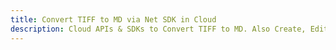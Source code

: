 ---title: Convert TIFF to MD via Net SDK in Clouddescription: Cloud APIs & SDKs to Convert TIFF to MD. Also Create, Edit & Render Microsoft Word & OpenOffice documents in the Cloud.---